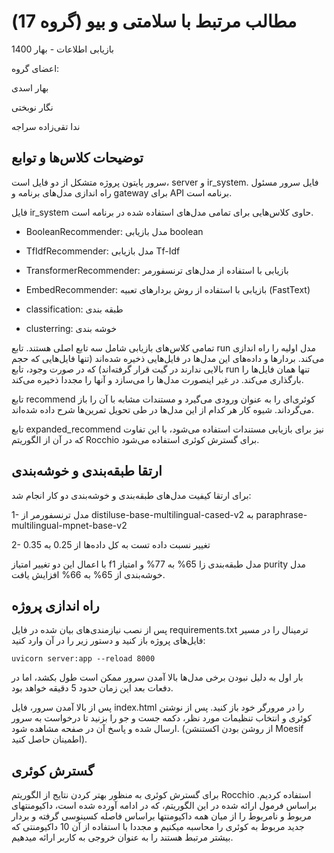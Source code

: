 # مطالب مرتبط با سلامتی و بیو (گروه 17)

بازیابی اطلاعات - بهار 1400

اعضای گروه:

بهار اسدی

نگار نوبختی

ندا تقی‌زاده سراجه

## توضیحات کلاس‌ها و توابع

سرور پایتون پروژه متشکل از دو فایل است، server و ir_system. فایل سرور مسئول راه اندازی مدل‌های برنامه و gateway برای API برنامه است.

فایل ir_system حاوی کلاس‌هایی برای تمامی مدل‌های استفاده شده در برنامه است.

- BooleanRecommender: مدل بازیابی boolean
- TfIdfRecommender: مدل بازیابی Tf-Idf
- TransformerRecommender: بازیابی با استفاده از مدل‌های ترنسفورمر
- EmbedRecommender: بازیابی با استفاده از روش‌ بردار‌های تعبیه (FastText)

- classification: طبقه بندی
- clusterring: خوشه بندی

تمامی کلاس‌های بازیابی شامل سه تابع اصلی هستند. تابع run مدل اولیه را راه اندازی می‌کند. بردارها و داده‌های این مدل‌ها در فایل‌هایی ذخیره شده‌اند (تنها فایل‌هایی که حجم بالایی ندارند در گیت قرار گرفته‌اند) که در صورت وجود، تابع run تنها همان فایل‌ها را بارگذاری می‌کند. در غیر اینصورت مدل‌ها را می‌سازد و آنها را مجددا ذخیره می‌کند.

تابع recommend کوئری‌ای را به عنوان ورودی می‌گیرد و مستندات مشابه با آن را باز می‌گرداند. شیوه کار هر کدام از این مدل‌ها در طی تحویل تمرین‌ها شرح داده شده‌اند.

تابع expanded_recommend نیز برای بازیابی مستندات استفاده می‌شود، با این تفاوت که در آن از الگوریتم Rocchio برای گسترش کوئری استفاده می‌شود.

## ارتقا طبقه‌بندی و خوشه‌بندی

برای ارتقا کیفیت مدل‌های طبقه‌بندی و خوشه‌بندی دو کار انجام شد:

1- مدل ترنسفورمر از distiluse-base-multilingual-cased-v2 به paraphrase-multilingual-mpnet-base-v2

2- تغییر نسبت داده تست به کل داده‌ها از 0.25 به 0.35

با اعمال این دو تغییر امتیاز f1 مدل طبقه‌بندی زا 65% به 77% و امتیاز purity مدل خوشه‌بندی از 65% به 66% افزایش یافت.

## راه اندازی پروژه

پس از نصب نیازمندی‌های بیان شده در فایل requirements.txt ترمینال را در مسیر فایل‌های پروژه باز کنید و دستور زیر را در آن وارد کنید:

    uvicorn server:app --reload 8000

بار اول به دلیل نبودن برخی مدل‌ها بالا آمدن سرور ممکن است طول بکشد، اما در دفعات بعد این زمان حدود 5 دقیقه خواهد بود.

پس از بالا آمدن سرور، فایل index.html را در مرورگر خود باز کنید. پس از نوشتن کوئری و انتخاب تنظیمات مورد نظر، دکمه جست و جو را بزنید تا درخواست به سرور ارسال شده و پاسخ آن در صفحه مشاهده شود. (از روشن بودن اکستنشن Moesif اطمینان حاصل کنید).

## گسترش کوئری
برای گسترش کوئری به منظور بهتر کردن نتایج از الگوریتم Rocchio استفاده کردیم. براساس فرمول ارائه شده در این الگوریتم، که در ادامه آورده شده است، داکیومنتهای مربوط و نامربوط را از میان همه داکیومنتها براساس فاصله کسینوسی گرفته و بردار جدید مربوط به کوئری را محاسبه میکنیم و مجددا با استفاده از آن 10 داکیومنتی که بیشتر مرتبط هستند را به عنوان خروجی به کاربر ارائه میدهیم.
